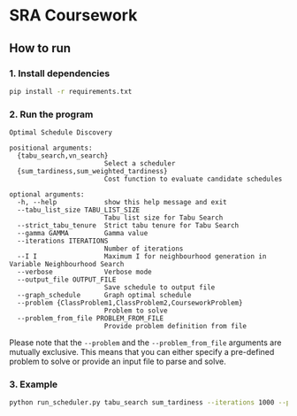 # SRA Coursework

## How to run

### 1. Install dependencies

```bash
pip install -r requirements.txt
```

### 2. Run the program

```
Optimal Schedule Discovery

positional arguments:
  {tabu_search,vn_search}
                        Select a scheduler
  {sum_tardiness,sum_weighted_tardiness}
                        Cost function to evaluate candidate schedules

optional arguments:
  -h, --help            show this help message and exit
  --tabu_list_size TABU_LIST_SIZE
                        Tabu list size for Tabu Search
  --strict_tabu_tenure  Strict tabu tenure for Tabu Search
  --gamma GAMMA         Gamma value
  --iterations ITERATIONS
                        Number of iterations
  --I I                 Maximum I for neighbourhood generation in Variable Neighbourhood Search
  --verbose             Verbose mode
  --output_file OUTPUT_FILE
                        Save schedule to output file
  --graph_schedule      Graph optimal schedule
  --problem {ClassProblem1,ClassProblem2,CourseworkProblem}
                        Problem to solve
  --problem_from_file PROBLEM_FROM_FILE
                        Provide problem definition from file
  ```

Please note that the `--problem` and the `--problem_from_file` arguments are mutually exclusive. This means that you can either specify a pre-defined problem to solve or provide an input file to parse and solve.

### 3. Example

```bash
python run_scheduler.py tabu_search sum_tardiness --iterations 1000 --problem_from_file input.json --graph_schedule --output_file run1
```
